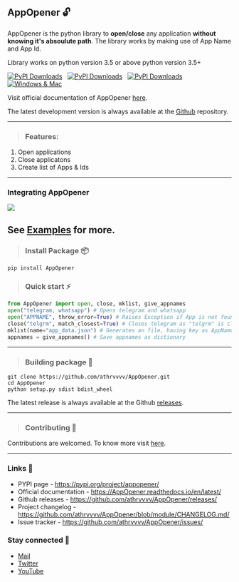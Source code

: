 ## AppOpener 🔓

AppOpener is the python library to **open/close** any application **without knowing it's absoulute path**. The library works by making use of App Name and App Id.

Library works on python version 3.5 or above python version 3.5+

[![PyPI Downloads](https://img.shields.io/pypi/dm/AppOpener)](https://pypi.org/project/AppOpener/) &nbsp; [![PyPI Downloads](https://img.shields.io/pypi/status/AppOpener)](https://pypi.org/project/AppOpener/) &nbsp; [![PyPI Downloads](https://img.shields.io/pypi/v/AppOpener?label=AppOpener)](https://pypi.org/project/AppOpener/) &nbsp; [![Windows & Mac](https://img.shields.io/badge/platform-windows%20%7C%20mac-blue.svg)](https://shields.io/)


<!-- > **Note**
> AppOpener is only functional on windows. -->

Visit official documentation of AppOpener [here](https://AppOpener.readthedocs.io/en/latest/).

The latest development version is always available at the [Github](https://github.com/athrvvvv/AppOpener) repository.

---

> ### Features:

1. Open applications
2. Close applicatons
3. Create list of Apps & Ids

---

### Integrating AppOpener

![](docs/img/output.gif)

See [Examples](https://github.com/athrvvvv/AppOpener/tree/module/Examples) for more.
---

> ### Install Package 📦

```
pip install AppOpener
```

> ### Quick start ⚡

``` python
from AppOpener import open, close, mklist, give_appnames
open("telegram, whatsapp") # Opens telegram and whatsapp
open("APPNAME", throw_error=True) # Raises Exception if App is not found (can be used in `close` function too)
close("telgrm", match_closest=True) # Closes telegram as "telgrm" is closest to "telegram"
mklist(name="app_data.json") # Generates an file, having key as AppName and value as AppIds.
appnames = give_appnames() # Save appnames as dictionary
```

---
> ### Building package 🔨

```
git clone https://github.com/athrvvvv/AppOpener.git
cd AppOpener
python setup.py sdist bdist_wheel
```
The latest release is always available at the Github [releases](https://github.com/athrvvvv/AppOpener/releases).

---
> ### Contributing 🤝

Contributions are welcomed. To know more visit [here](https://github.com/athrvvvv/AppOpener/blob/module/CONTRIBUTING.md).

---

### Links 🔗

- PYPI page - https://pypi.org/project/appopener/
- Official documentation - https://AppOpener.readthedocs.io/en/latest/
- Github releases - https://github.com/athrvvvv/AppOpener/releases/
- Project changelog - https://github.com/athrvvvv/AppOpener/blob/module/CHANGELOG.md/
- Issue tracker - https://github.com/athrvvvv/AppOpener/issues/

### Stay connected 🤗

- [Mail](mailto:athrvchaulkar@gmail.com)
- [Twitter](https://twitter.com/athrvvvvv)
- [YouTube](https://www.youtube.com/c/ACUNBOXING2017)
